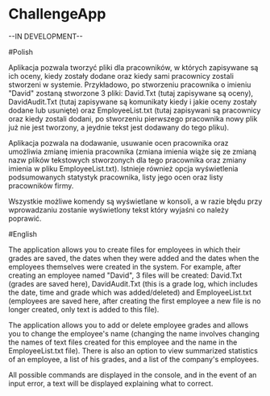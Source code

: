 # ChallengeApp
 
--IN DEVELOPMENT--

#Polish

Aplikacja pozwala tworzyć pliki dla pracowników, w których zapisywane są ich oceny, kiedy zostały dodane oraz kiedy sami pracownicy zostali stworzeni w systemie. Przykładowo, po stworzeniu pracownika o imieniu "David" zostaną stworzone 3 pliki: David.Txt (tutaj zapisywane są oceny), DavidAudit.Txt (tutaj zapisywane są komunikaty kiedy i jakie oceny zostały dodane lub usunięte) oraz EmployeeList.txt (tutaj zapisywani są pracownicy oraz kiedy zostali dodani, po stworzeniu pierwszego pracownika nowy plik już nie jest tworzony, a jeydnie tekst jest dodawany do tego pliku).

Aplikacja pozwala na dodawanie, usuwanie ocen pracownika oraz umożliwia zmianę imienia pracownika (zmiana imienia wiąże się ze zmianą nazw plików tekstowych stworzonych dla tego pracownika oraz zmiany imienia w pliku EmployeeList.txt). Istnieje również opcja wyświetlenia podsumowanych statystyk pracownika, listy jego ocen oraz listy pracowników firmy.

Wszystkie możliwe komendy są wyświetlane w konsoli, a w razie błędu przy wprowadzaniu zostanie wyświetlony tekst który wyjaśni co należy poprawić.

#English

The application allows you to create files for employees in which their grades are saved, the dates when they were added and the dates when the employees themselves were created in the system. For example, after creating an employee named "David", 3 files will be created: David.Txt (grades are saved here), DavidAudit.Txt (this is a grade log, which includes the date, time and grade which was added/deleted) and EmployeeList.txt (employees are saved here, after creating the first employee a new file is no longer created, only text is added to this file).

The application allows you to add or delete employee grades and allows you to change the employee's name (changing the name involves changing the names of text files created for this employee and the name in the EmployeeList.txt file). There is also an option to view summarized statistics of an employee, a list of his grades, and a list of the company's employees.

All possible commands are displayed in the console, and in the event of an input error, a text will be displayed explaining what to correct.
